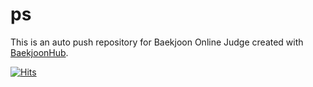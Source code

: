 # ps
This is an auto push repository for Baekjoon Online Judge created with [BaekjoonHub](https://github.com/BaekjoonHub/BaekjoonHub).
   
[![Hits](https://hits.sh/github.com/Akrobatik/ps.svg)](https://hits.sh/github.com/Akrobatik/ps/)
